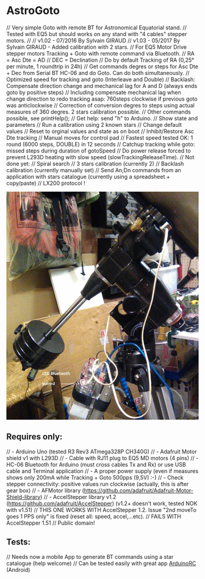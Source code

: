 # AstroGoto
// Very simple Goto with remote BT for Astronomical Equatorial stand.
// Tested with EQ5 but should works on any stand with "4 cables" stepper motors.
//
// v1.02  - 07/2016 By Sylvain GIRAUD
// v1.03  - 05/2017 By Sylvain GIRAUD - Added calibration with 2 stars.
// For EQ5 Motor Drive stepper motors Tracking + Goto with remote command via Bluetooth.
//    RA  = Asc Dte = AD
//    DEC = Declination
// Do by default Tracking of RA (0,25° per minute, 1 roundtrip in 24h)
// Get commands degres or steps for Asc Dte + Dec from Serial BT HC-06 and do Goto. Can do both simultaneously.
// Optimized speed for tracking and goto (Interleave and Double)
// Backlash: Compensate direction change and mechanical lag for A and D (always ends goto by positive steps)
//    Including compensate mechanical lag when change direction to redo tracking asap: 760steps clockwise if previous goto was anticlockwise
// Correction of conversion degres to steps using actual measures of 360 degres. 2 stars calibration possible.
// Other commands possible, see printHelp();
//    Get help: send "h" to Arduino.
//    Show state and parameters
//    Run a calibration using 2 known stars 
//    Change default values
//    Reset to orginal values and state as on boot
//    Inhibit/Restore Asc Dte tracking
//    Manual moves for control pad
// Fastest speed tested OK: 1 round (6000 steps, DOUBLE) in 12 seconds
// Catchup tracking while goto: missed steps during duration of gotoSpeed
// Do power release forced to prevent L293D heating with slow speed (slowTrackingReleaseTime).
// Not done yet:
//    Spiral search
//    3 stars calibration (currently 2)
//    Backlash calibration (currently manually set)
//    Send An;Dn commands from an application with stars catalogue (currently using a spreadsheet + copy/paste)
//    LX200 protocol !

![Stand](https://github.com/sylvaingiraud/AstroGoto/blob/master/EQ5-Stand-GotoBT.jpg "Stand")
         
## Requires only:
// - Arduino Uno (tested R3 Rev3 ATmega328P CH340G)
// - Adafruit Motor shield v1 with L293D
// - Cable with RJ11 plug to EQ5 MD motors (4 pins)
// - HC-06 Bluetooth for Arduino (must cross cables Tx and Rx) or use USB cable and Terminal application
// - A proper power supply (even if measures shows only 200mA while Tracking + Goto 500pps (9,5V) :-)
// - Check stepper connectivity: positive values run clockwise (actually, this is after gear box)
// - AFMotor library (https://github.com/adafruit/Adafruit-Motor-Shield-library)
// - AccelStepper library v1.2 (https://github.com/adafruit/AccelStepper) (v1.2+ doesn't work, tested NOK with v1.51)
// THIS ONE WORKS WITH AccelStepper 1.2. Issue "2nd moveTo goes 1 PPS only" is fixed (reset all: speed, accel,...etc).
// FAILS WITH AccelStepper 1.51
// Public domain!

## Tests:

// Needs now a mobile App to generate BT commands using a star catalogue (help welcome)
// Can be tested easily with great app [ArduinoRC](https://play.google.com/store/apps/details?id=eu.jahnestacado.arduinorc) (Android) 
